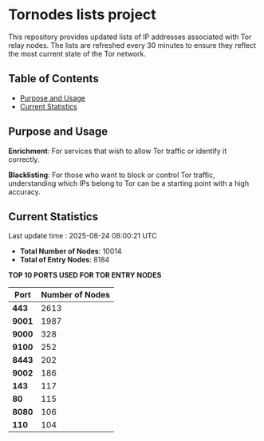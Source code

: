 # Tornodes lists project

This repository provides updated lists of IP addresses associated with Tor relay nodes. The lists are refreshed every 30 minutes to ensure they reflect the most current state of the Tor network.

## Table of Contents

- [Purpose and Usage](#purpose-and-usage)
- [Current Statistics](#current-statistics)


## Purpose and Usage

**Enrichment**: For services that wish to allow Tor traffic or identify it correctly.

**Blacklisting**: For those who want to block or control Tor traffic, understanding which IPs belong to Tor can be a starting point with a high accuracy.

## Current Statistics

Last update time : 2025-08-24 08:00:21 UTC

- **Total Number of Nodes**: 10014
- **Total of Entry Nodes**: 8184

**TOP 10 PORTS USED FOR TOR ENTRY NODES**

| **Port** | **Number of Nodes** |
|------|-----------------|
| **443**   | 2613  |
| **9001**   | 1987  |
| **9000**   | 328  |
| **9100**   | 252  |
| **8443**   | 202  |
| **9002**   | 186  |
| **143**   | 117  |
| **80**   | 115  |
| **8080**   | 106  |
| **110**   | 104  |

